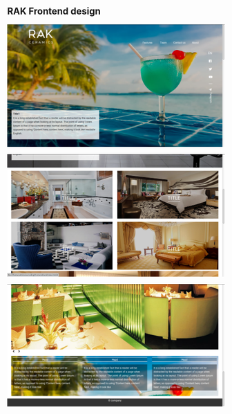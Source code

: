 ## RAK Frontend design
![frontend](https://raw.githubusercontent.com/adminOneZero/RAK-design/master/proj-img/project-img-1.png "simple frontend design")

![frontend](https://raw.githubusercontent.com/adminOneZero/RAK-design/master/proj-img/project-img-2.png "simple frontend design")

![frontend](https://raw.githubusercontent.com/adminOneZero/RAK-design/master/proj-img/project-img-3.png "simple frontend design")
